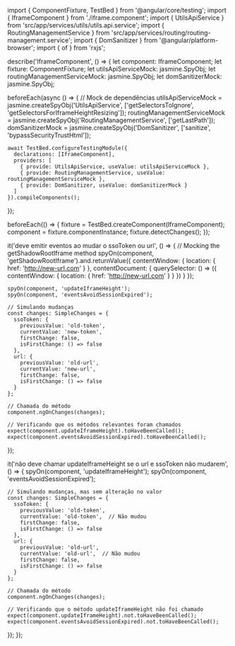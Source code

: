 import { ComponentFixture, TestBed } from '@angular/core/testing';
import { IframeComponent } from './iframe.component';
import { UtilsApiService } from 'src/app/services/utils/utils.api.service';
import { RoutingManagementService } from 'src/app/services/routing/routing-management.service';
import { DomSanitizer } from '@angular/platform-browser';
import { of } from 'rxjs';

describe('IframeComponent', () => {
  let component: IframeComponent;
  let fixture: ComponentFixture<IframeComponent>;
  let utilsApiServiceMock: jasmine.SpyObj<UtilsApiService>;
  let routingManagementServiceMock: jasmine.SpyObj<RoutingManagementService>;
  let domSanitizerMock: jasmine.SpyObj<DomSanitizer>;

  beforeEach(async () => {
    // Mock de dependências
    utilsApiServiceMock = jasmine.createSpyObj('UtilsApiService', ['getSelectorsToIgnore', 'getSelectorsForIframeHeightResizing']);
    routingManagementServiceMock = jasmine.createSpyObj('RoutingManagementService', ['getLastPath']);
    domSanitizerMock = jasmine.createSpyObj('DomSanitizer', ['sanitize', 'bypassSecurityTrustHtml']);

    await TestBed.configureTestingModule({
      declarations: [IframeComponent],
      providers: [
        { provide: UtilsApiService, useValue: utilsApiServiceMock },
        { provide: RoutingManagementService, useValue: routingManagementServiceMock },
        { provide: DomSanitizer, useValue: domSanitizerMock }
      ]
    }).compileComponents();
  });

  beforeEach(() => {
    fixture = TestBed.createComponent(IframeComponent);
    component = fixture.componentInstance;
    fixture.detectChanges();
  });

  it('deve emitir eventos ao mudar o ssoToken ou url', () => {
    // Mocking the getShadowRootIframe method
    spyOn(component, 'getShadowRootIframe').and.returnValue({
      contentWindow: {
        location: { href: 'http://new-url.com' }
      },
      contentDocument: {
        querySelector: () => ({
          contentWindow: {
            location: { href: 'http://new-url.com' }
          }
        })
      }
    });

    spyOn(component, 'updateIframeHeight');
    spyOn(component, 'eventsAvoidSessionExpired');

    // Simulando mudanças
    const changes: SimpleChanges = {
      ssoToken: {
        previousValue: 'old-token',
        currentValue: 'new-token',
        firstChange: false,
        isFirstChange: () => false
      },
      url: {
        previousValue: 'old-url',
        currentValue: 'new-url',
        firstChange: false,
        isFirstChange: () => false
      }
    };

    // Chamada do método
    component.ngOnChanges(changes);

    // Verificando que os métodos relevantes foram chamados
    expect(component.updateIframeHeight).toHaveBeenCalled();
    expect(component.eventsAvoidSessionExpired).toHaveBeenCalled();
  });

  it('não deve chamar updateIframeHeight se o url e ssoToken não mudarem', () => {
    spyOn(component, 'updateIframeHeight');
    spyOn(component, 'eventsAvoidSessionExpired');

    // Simulando mudanças, mas sem alteração no valor
    const changes: SimpleChanges = {
      ssoToken: {
        previousValue: 'old-token',
        currentValue: 'old-token',  // Não mudou
        firstChange: false,
        isFirstChange: () => false
      },
      url: {
        previousValue: 'old-url',
        currentValue: 'old-url',  // Não mudou
        firstChange: false,
        isFirstChange: () => false
      }
    };

    // Chamada do método
    component.ngOnChanges(changes);

    // Verificando que o método updateIframeHeight não foi chamado
    expect(component.updateIframeHeight).not.toHaveBeenCalled();
    expect(component.eventsAvoidSessionExpired).not.toHaveBeenCalled();
  });
});
